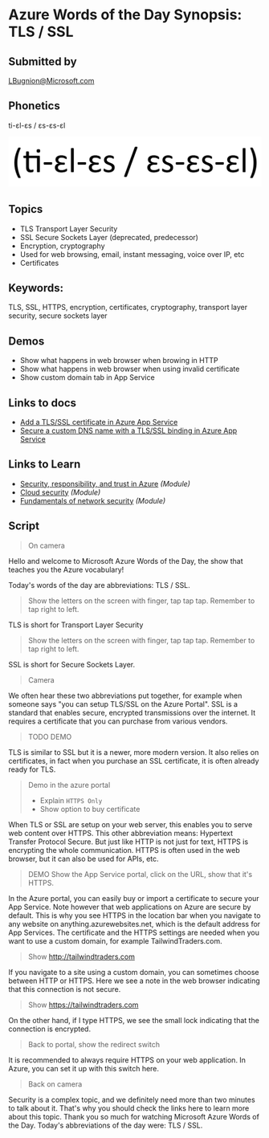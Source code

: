 # Azure Words of the Day Synopsis: TLS / SSL

## Submitted by

LBugnion@Microsoft.com

## Phonetics

ti-ɛl-ɛs / ɛs-ɛs-ɛl

![Phonetics image](images/tls-ssl/Phonetics.png)

## Topics

- TLS Transport Layer Security
- SSL Secure Sockets Layer (deprecated, predecessor)
- Encryption, cryptography
- Used for web browsing, email, instant messaging, voice over IP, etc
- Certificates

## Keywords:

TLS, SSL, HTTPS, encryption, certificates, cryptography, transport layer security, secure sockets layer

## Demos

- Show what happens in web browser when browing in HTTP
- Show what happens in web browser when using invalid certificate
- Show custom domain tab in App Service

## Links to docs

- [Add a TLS/SSL certificate in Azure App Service](https://docs.microsoft.com/en-us/azure/app-service/configure-ssl-certificate)
- [Secure a custom DNS name with a TLS/SSL binding in Azure App Service](https://docs.microsoft.com/en-us/azure/app-service/configure-ssl-bindings)

## Links to Learn

- [Security, responsibility, and trust in Azure](https://docs.microsoft.com/en-us/learn/modules/intro-to-security-in-azure/) *(Module)*
- [Cloud security](https://docs.microsoft.com/en-us/learn/modules/cmu-cloud-security/) *(Module)*
- [Fundamentals of network security](https://docs.microsoft.com/en-us/learn/modules/network-fundamentals-2/) *(Module)*

## Script

> On camera

Hello and welcome to Microsoft Azure Words of the Day, the show that teaches you the Azure vocabulary!

Today's words of the day are abbreviations: TLS / SSL.

> Show the letters on the screen with finger, tap tap tap. Remember to tap right to left. 

TLS is short for Transport Layer Security

> Show the letters on the screen with finger, tap tap tap. Remember to tap right to left.  

SSL is short for Secure Sockets Layer.

> Camera 

We often hear these two abbreviations put together, for example when someone says "you can setup TLS/SSL on the Azure Portal". SSL is a standard that enables secure, encrypted transmissions over the internet. It requires a certificate that you can purchase from various vendors. 

> TODO DEMO

TLS is similar to SSL but it is a newer, more modern version. It also relies on certificates, in fact when you purchase an SSL certificate, it is often already ready for TLS.

> Demo in the azure portal
> - Explain `HTTPS Only`
> - Show option to buy certificate

When TLS or SSL are setup on your web server, this enables you to serve web content over HTTPS. This other abbreviation means: Hypertext Transfer Protocol Secure. But just like HTTP is not just for text, HTTPS is encrypting the whole communication. HTTPS is often used in the web browser, but it can also be used for APIs, etc.

> DEMO Show the App Service portal, click on the URL, show that it's HTTPS.

In the Azure portal, you can easily buy or import a certificate to secure your App Service. Note however that web applications on Azure are secure by default. This is why you see HTTPS in the location bar when you navigate to any website on anything.azurewebsites.net, which is the default address for App Services. The certificate and the HTTPS settings are needed when you want to use a custom domain, for example TailwindTraders.com.

> Show http://tailwindtraders.com

If you navigate to a site using a custom domain, you can sometimes choose between HTTP or HTTPS. Here we see a note in the web browser indicating that this connection is not secure.

> Show https://tailwindtraders.com

On the other hand, if I type HTTPS, we see the small lock indicating that the connection is encrypted.

> Back to portal, show the redirect switch

It is recommended to always require HTTPS on your web application. In Azure, you can set it up with this switch here.

> Back on camera

Security is a complex topic, and we definitely need more than two minutes to talk about it. That's why you should check the links here to learn more about this topic. Thank you so much for watching Microsoft Azure Words of the Day. Today's abbreviations of the day were: TLS / SSL.